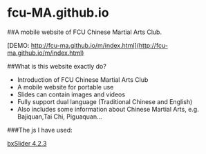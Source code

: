# fcu-MA.github.io
##A mobile website of FCU Chinese Martial Arts Club.

[DEMO: http://fcu-ma.github.io/m/index.html](http://fcu-ma.github.io/m/index.html)

##What is this website exactly do?

* Introduction of FCU Chinese Martial Arts Club
* A mobile website for portable use
* Slides can contain images and videos
* Fully support dual language (Traditional Chinese and English)
* Also includes some information about Chinese Martial Arts, e.g. Bajiquan,Tai Chi, Piguaquan...


###The js I have used:

[bxSlider 4.2.3](http://bxslider.com)
